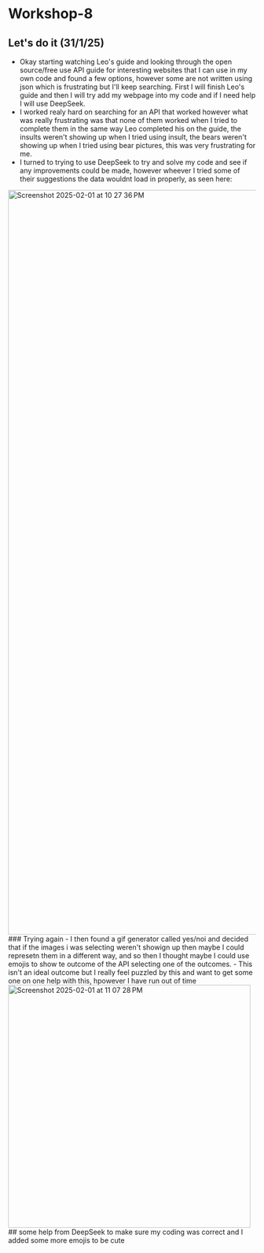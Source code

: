 # Workshop-8


## Let's do it (31/1/25)
- Okay starting watching Leo's guide and looking through the open source/free use API guide for interesting websites that I can use in my own code and found a few options, however some are not written using json which is frustrating but I'll keep searching. First I will finish Leo's guide and then I will try add my webpage into my code and if I need help I will use DeepSeek.
- I worked realy hard on searching for an API that worked however what was really frustrating was that none of them worked when I tried to complete them in the same way Leo completed his on the guide, the insults weren't showing up when I tried using insult, the bears weren't showing up when I tried using bear pictures, this was very frustrating for me.
- I turned to trying to use DeepSeek to try and solve my code and see if any improvements could be made, however wheever I tried some of their suggestions the data wouldnt load in properly, as seen here:
<img width="1512" alt="Screenshot 2025-02-01 at 10 27 36 PM" src="https://github.com/user-attachments/assets/6f0456f5-5880-4ee5-b3bb-6db93f12c6cf" />
### Trying again
- I then found a gif generator called yes/noi and decided that if the images i was selecting weren't showign up then maybe I could represetn them in a different way, and so then I thought maybe I could use emojis to show te outcome of the API selecting one of the outcomes.
- This isn't an ideal outcome but I really feel puzzled by this and want to get some one on one help with this, hpowever I have run out of time
<img width="493" alt="Screenshot 2025-02-01 at 11 07 28 PM" src="https://github.com/user-attachments/assets/88edd483-1811-4219-97d8-26b31bfa70ff" />
## some help from DeepSeek to make sure my coding was correct and I added some more emojis to be cute
